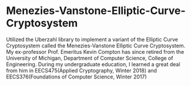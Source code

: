 # Menezies-Vanstone-Elliptic-Curve-Cryptosystem
Utilized the Uberzahl library to implement a variant of the Elliptic Curve Cryptosystem called the Menezies-Vanstone Elliptic Curve Cryptosystem. My ex-professor Prof. Emeritus Kevin Compton has since retired from the University of Michigan, Department of Computer Science, College of Engineering. During my undergraduate education, I learned a great deal from him in EECS475(Applied Cryptography, Winter 2018) and EECS376(Foundations of Computer Science, Winter 2017)
